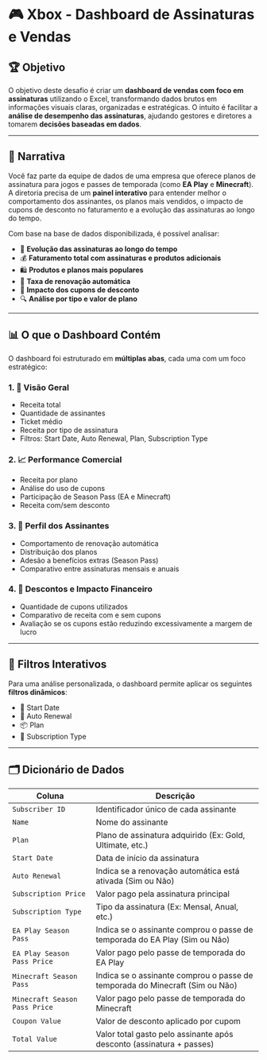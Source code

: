 # 🎮 Xbox - Dashboard de Assinaturas e Vendas

## 🏆 Objetivo  
O objetivo deste desafio é criar um **dashboard de vendas com foco em assinaturas** utilizando o Excel, transformando dados brutos em informações visuais claras, organizadas e estratégicas. O intuito é facilitar a **análise de desempenho das assinaturas**, ajudando gestores e diretores a tomarem **decisões baseadas em dados**.

---

## 📖 Narrativa  
Você faz parte da equipe de dados de uma empresa que oferece planos de assinatura para jogos e passes de temporada (como **EA Play** e **Minecraft**). A diretoria precisa de um **painel interativo** para entender melhor o comportamento dos assinantes, os planos mais vendidos, o impacto de cupons de desconto no faturamento e a evolução das assinaturas ao longo do tempo.

Com base na base de dados disponibilizada, é possível analisar:

- 📅 **Evolução das assinaturas ao longo do tempo**
- 💰 **Faturamento total com assinaturas e produtos adicionais**
- 🛍️ **Produtos e planos mais populares**
- 🔁 **Taxa de renovação automática**
- 🧾 **Impacto dos cupons de desconto**
- 🔍 **Análise por tipo e valor de plano**

---

## 📊 O que o Dashboard Contém

O dashboard foi estruturado em **múltiplas abas**, cada uma com um foco estratégico:

### 1. **📌 Visão Geral**
- Receita total
- Quantidade de assinantes
- Ticket médio
- Receita por tipo de assinatura
- Filtros: Start Date, Auto Renewal, Plan, Subscription Type

### 2. **📈 Performance Comercial**
- Receita por plano
- Análise do uso de cupons
- Participação de Season Pass (EA e Minecraft)
- Receita com/sem desconto

### 3. **👤 Perfil dos Assinantes**
- Comportamento de renovação automática
- Distribuição dos planos
- Adesão a benefícios extras (Season Pass)
- Comparativo entre assinaturas mensais e anuais

### 4. **💸 Descontos e Impacto Financeiro**
- Quantidade de cupons utilizados
- Comparativo de receita com e sem cupons
- Avaliação se os cupons estão reduzindo excessivamente a margem de lucro

---

## 🔎 Filtros Interativos

Para uma análise personalizada, o dashboard permite aplicar os seguintes **filtros dinâmicos**:

- 📅 Start Date  
- 🔁 Auto Renewal  
- 📦 Plan  
- 📂 Subscription Type

---

## 🗂️ Dicionário de Dados

| Coluna                       | Descrição                                                                 |
|-----------------------------|---------------------------------------------------------------------------|
| `Subscriber ID`             | Identificador único de cada assinante                                    |
| `Name`                      | Nome do assinante                                                        |
| `Plan`                      | Plano de assinatura adquirido (Ex: Gold, Ultimate, etc.)                 |
| `Start Date`                | Data de início da assinatura                                             |
| `Auto Renewal`              | Indica se a renovação automática está ativada (Sim ou Não)               |
| `Subscription Price`        | Valor pago pela assinatura principal                                     |
| `Subscription Type`        | Tipo da assinatura (Ex: Mensal, Anual, etc.)                             |
| `EA Play Season Pass`       | Indica se o assinante comprou o passe de temporada do EA Play (Sim ou Não) |
| `EA Play Season Pass Price` | Valor pago pelo passe de temporada do EA Play                            |
| `Minecraft Season Pass`     | Indica se o assinante comprou o passe de temporada do Minecraft (Sim ou Não) |
| `Minecraft Season Pass Price` | Valor pago pelo passe de temporada do Minecraft                        |
| `Coupon Value`              | Valor de desconto aplicado por cupom                                     |
| `Total Value`               | Valor total gasto pelo assinante após desconto (assinatura + passes)     |


